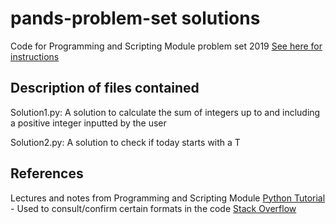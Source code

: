 # pands-problem-set solutions
Code for Programming and Scripting Module problem set 2019
[See here for instructions](https://github.com/ianmcloughlin/problems-pands-2019/raw/master/problems.pdf)

## Description of files contained
Solution1.py: A solution to calculate the sum of integers up to and including a positive integer inputted by the user

Solution2.py: A solution to check if today starts with a T

## References
Lectures and notes from Programming and Scripting Module
[Python Tutorial](https://docs.python.org/3/tutorial/) - Used to consult/confirm certain formats in the code
[Stack Overflow](https://stackoverflow.com/) 


